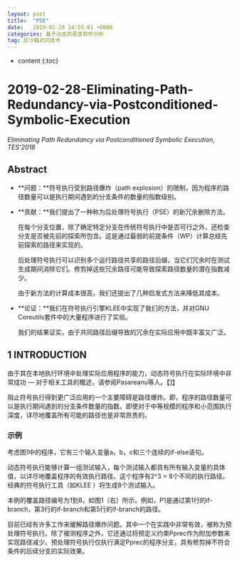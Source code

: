 ```yaml
---
layout: post
title:  "PSE"
date:   2019-02-28 14:55:01 +0800
categories: 基于动态的恶意软件分析
tag: 反沙箱对抗技术
---
```

* content
{:toc}


# 2019-02-28-Eliminating-Path-Redundancy-via-Postconditioned-Symbolic-Execution

*Eliminating Path Redundancy via Postconditioned Symbolic Execution, TES'2018*

## Abstract

* **问题：**符号执行受到路径爆炸（path explosion）的限制，因为程序的路径数量可以是执行期间遇到的分支条件的数量的指数级别。

* **贡献：**我们提出了一种称为后处理符号执行（PSE）的新冗余删除方法。

  在每个分支位置，除了确定特定分支在传统符号执行中是否可行之外，还检查分支是否被先前的探索所包含。这是通过最弱的前提条件（WP）计算总结先前探索的路径来实现的。

  后处理符号执行可以识别多个运行路径共享的路径后缀，当它们冗余时在测试生成期间消除它们。修剪掉这些冗余路径可能导致探索路径数量的潜在指数减少。

  由于新方法的计算成本很高，我们还提出了几种启发式方法来降低其成本。

* **论证：**我们在符号执行引擎KLEE中实现了我们的方法，并对GNU Coreutils套件中的大量程序进行了实验。

  我们的结果证实，由于共同路径后缀导致的冗余在实际应用中既丰富又广泛。

  

## 1 INTRODUCTION

由于其在本地执行环境中处理实际应用程序的能力，动态符号执行在实际环境中非常成功 — 对于相关工具的概述，请参阅Pasareanu等人。【[1](http://ix.cs.uoregon.edu/~michal/cis507/PasareanuVisser-SurveyNewTrendsSymbolicExecution.pdf)】

阻止符号执行得到更广泛应用的一个主要障碍是路径爆炸。即，程序的路径数量可以是执行期间遇到的分支条件数量的指数。即使对于中等规模的程序和小范围执行深度，详尽地覆盖所有可能的路径也是非常昂贵的。

### 示例

考虑图1中的程序，它有三个输入变量a，b，c和三个连续的if-else语句。

动态符号执行能够计算一组测试输入，每个测试输入都具有所有输入变量的具体值，以详尽地覆盖程序的有效执行路径。这个程序有2^3 = 8个不同的执行路径。经典的符号执行工具（如KLEE ）将生成8个测试输入。

本例的覆盖路径编号为1到8，如图1（右）所示。例如，P1是通过第1行的if-branch，第3行的if-branch和第5行的if-branch的路径。

目前已经有许多工作来缓解路径爆炸问题。其中一个在实践中非常有效，被称为预处理符号执行。除了被测程序之外，它还通过将预定义约束Pprec作为附加参数来实现路径减少。预处理符号执行仅执行满足Pprec的程序分支，具有修剪掉不符合条件的后续分支的实际效果。

